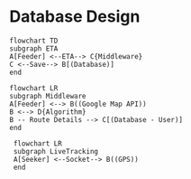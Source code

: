 # Database Design
```mermaid
flowchart TD
subgraph ETA
A[Feeder] <--ETA--> C{Middleware}
C <--Save--> B[(Database)]
end
```

```mermaid
flowchart LR
subgraph Middleware
A[Feeder] <--> B((Google Map API))
B <--> D{Algorithm}
B -- Route Details --> C[(Database - User)]
end
```
```mermaid
 flowchart LR
 subgraph LiveTracking
 A[Seeker] <--Socket--> B((GPS))
 end
```
<!--stackedit_data:
eyJoaXN0b3J5IjpbLTgwMzcwMjAwNyw1NDE4NTc4MTAsLTE1Mz
k2ODAyNzIsMTY2MzA1ODQyMCwxNzI2NzA5NzY3XX0=
-->